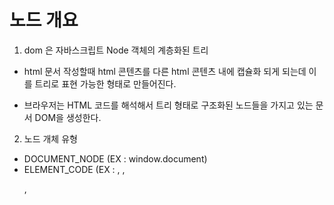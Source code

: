 #  노드 개요
 
1. dom 은 자바스크립트 Node 객체의 계층화된 트리

- html 문서 작성할때 html 콘텐츠를 다른 html 콘텐츠 내에 캡슐화 되게 되는데
이를 트리로 표현 가능한 형태로 만들어진다.

- 브라우저는 HTML 코드를 해석해서 트리 형태로 구조화된 노드들을 가지고 있는 문서 DOM을 생성한다.

2. 노드 개체 유형
- DOCUMENT_NODE (EX : window.document)
- ELEMENT_CODE (EX : <body>, <a>, <p>, <script>, <style>, <html>, <h1>)
- ATTRIBUTE_NODE (EX : class="funEdges")
- TEXT_NODE (EX : 줄바꿈과 공백을 포함한 HTML 문서 내의 텍스트 문서)
- DOCUMENT_FRAGMENT_NODE (EX : document.createDocumentFragment())
- DOCUMENT_TYPE_NODE (EX : <!DOCTYPE html>)


```html
<!DOCTYPE html>
<html lang="en">
<body>
    <script>
        console.log("ELEMENT_CODE : " + Node.ELEMENT_NODE); // element 노드의 숫자 코드 값인 1이 출력됨

        
        for(var key in Node) {
            console.log(key, " = " + Node[key]);
        }

    </script>
</body>

</html>
```

결과
<img data-action="zoom" src='{{ "/study/image/dom1.JPG" | relative_url }}' alt='relative'>

- nodeType 값은 단지 특정한 JavaScript 인터페이스/생성자로부터 생성되는 노드의 유형을 기술하는데 사용되는 숫자 분류

3. Node 개체로부터 상속받은 하위 노드 개체
- 통상적인 DOM 트리의 각 노드 개체는 Node로부터 속성과 메소드를 상속받는다

* 상속 순서
- Object < Node < Element < HTMLElement (EX : HTML*Element)
- Object < Node < CharacterData < Text 
- Object < Node < Document < HTMLDocument
- Object < Node < DocumentFragment

```html
<!DOCTYPE html>
<html lang="en">
<body>
    <a href="#">Hi</a>  <!-- 상속받은 HTMLAnchorElement -->
    <script>
        // element 노드 개체에 대한 참조를 얻음
        var nodeAnchor = document.querySelector("a");
        
        // element 노드 개체에 대한 속성 키를 저장하기 위한 props 배열을 생성
        var props = [];

        // element 노드 개체에 대해 루프를 돌면서 모든 속성 및 메서드 (상속받은 것을 얻어냄)
        for(var key in nodeAnchor) {
            props.push(key);
        }

        // 속성 및 메서드를 알파벳순으로 기록
        console.log(props.sort());
    </script>
</body>

</html>
```
모든 노드 유형이 Node 로 부터 상속 받는 것 뿐만 아니라 상속 체인이 길어 질 수 있다
ex) HTMLAnchoroElement 노드는 HTMLElement, Element, Node, Object 개체로부터 속성 및 메서드를 상속 받는다
